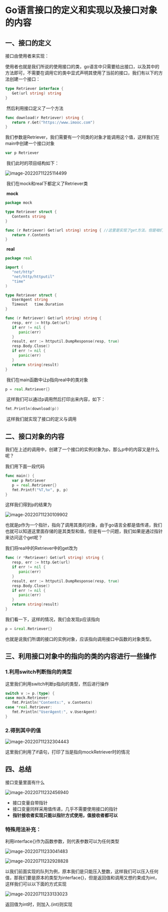 # Go语言接口的定义和实现以及接口对象的内容

## 一、接口的定义

接口由使用者来实现：

​		使用者也就是我们所说的使用接口的类，go语言中只需要给出接口，以及其中的方法即可，不需要在调用它的类中显式声明其使用了当前的接口，我们有以下的方法创建一个接口：

```go
type Retriever interface {
   Get(url string) string
}
```

​		然后利用接口定义了一个方法

```go
func download(r Retriever) string {
   return r.Get("https://www.imooc.com")
}
```

​		我们参数是Retriever，我们需要有一个同类的对象才能调用这个值，这样我们在main中创建一个接口对象

```go
var p Retriever
```

​		我们此时的项目结构如下：

![image-20220711225114499](Images/image-20220711225114499.png)

​	我们在mock和real下都定义了Retriever类

​	**mock**

```go
package mock

type Retriever struct {
   Contents string
}

func (r Retriever) Get(url string) string { //这里是实现了get方法，但是咱们没有显式声明说我们调用了这个接口
   return r.Contents
}
```

​	**real**

```go
package real

import (
   "net/http"
   "net/http/httputil"
   "time"
)

type Retriever struct {
   UserAgent string
   Timeout   time.Duration
}

func (r Retriever) Get(url string) string {
   resp, err := http.Get(url)
   if err != nil {
      panic(err)
   }
   result, err := httputil.DumpResponse(resp, true)
   resp.Body.Close()
   if err != nil {
      panic(err)
   }
   return string(result)
}
```

​	我们在main函数中让p指向real中的类对象

```go
p = real.Retriever{}
```

​	这样我们可以通过p调用然后打印出来内容，如下：

```go
fmt.Println(download(p))
```

​	这样我们就实现了接口的定义与调用

## 二、接口对象的内容

我们在上述的调用中，创建了一个接口的实例对象为p，那么p中的内容又是什么呢？

我们用下面一段代码

```go
func main() {
   var p Retriever
   p = real.Retriever{}
   fmt.Printf("%T,%v", p, p)
}
```

这样我们得到p的结果为

![image-20220711230109902](Images/image-20220711230109902.png)

也就是p作为一个指针，指向了调用其类的对象，由于go语言全都是值传递，我们也就可以知道这里面存储的是其类型和值，但是有一个问题，我们如果是通过指针来访问这个get呢？

我们将real中的Retriever中的get改为

```go
func (r *Retriever) Get(url string) string {
   resp, err := http.Get(url)
   if err != nil {
      panic(err)
   }
   result, err := httputil.DumpResponse(resp, true)
   resp.Body.Close()
   if err != nil {
      panic(err)
   }
   return string(result)
}
```

我们看一下，这样的情况，我们会发现p应该指向

```go
p = &real.Retriever{}
```

也就是说我们所谓的接口的实例对象，应该指向调用接口中函数的对象类型。

## 三、利用接口对象中的指向的类的内容进行一些操作

### 1.利用switch判断指向的类型

这里我们利用switch判断p指向的类型，然后进行操作

```go
switch v := p.(type) {
case mock.Retriever:
   fmt.Println("Contents:", v.Contents)
case *real.Retriever:
   fmt.Println("UserAgent:", v.UserAgent)
}
```

### 2.得到其中的值

![image-20220711232304443](Images/image-20220711232304443.png)

这里我们利用了if语句，打印了当是指向mockRetriever时的情况

## 四、总结

接口变量里面有什么

![image-20220711232456940](Images/image-20220711232456940.png)

- 接口变量自带指针
- 接口变量同样采用值传递，几乎不需要使用接口的指针
- **指针接收者实现只能以指针方式使用，值接收者都可以**



### **特殊用法补充：**

利用interface{}作为函数参数，则代表参数可以为任何类型

![image-20220711233041483](Images/image-20220711233041483.png)

![image-20220711232928828](Images/image-20220711232928828.png)

以我们前面实现的队列为例，原本我们是只能压入整数，这样我们可以压入任何值，那我们要是原本的类型为interface{}，但是返回值和调用又想约束成为int，这样我们可以以下面的方式实现

![image-20220711233133023](Images/image-20220711233133023.png)

返回值为int时，则加入.(int)则实现